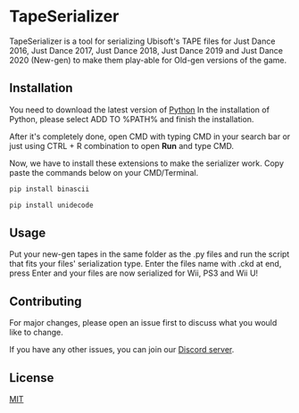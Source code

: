 # TapeSerializer

TapeSerializer is a tool for serializing Ubisoft's TAPE files for Just Dance 2016, Just Dance 2017, Just Dance 2018, Just Dance 2019 and Just Dance 2020 (New-gen) to make them play-able for Old-gen versions of the game.

## Installation

You need to download the latest version of [Python](https://www.python.org/downloads/)
In the installation of Python, please select ADD TO %PATH% and finish the installation.

After it's completely done, open CMD with typing CMD in your search bar or just using 
CTRL + R combination to open **Run** and type CMD.

Now, we have to install these extensions to make the serializer work.
Copy paste the commands below on your CMD/Terminal.
```bash
pip install binascii
```
```bash
pip install unidecode
```

## Usage

Put your new-gen tapes in the same folder as the .py files and run the script that fits your files' 
serialization type. Enter the files name with .ckd at end, press Enter and 
your files are now serialized for Wii, PS3 and Wii U!

## Contributing
For major changes, please open an issue first to discuss what you would like to change.

If you have any other issues, you can join our [Discord server](https://discord.gg/sbRQdVK).

## License
[MIT](https://choosealicense.com/licenses/mit/)
